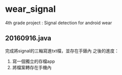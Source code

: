# wear_signal
4th grade project : Signal detection for android wear

## 20160916.java
完成將signal的三軸寫進txt檔，並存在手錶內
之後的進度：
1. 寫一個獨立的存檔app
2. 將檔案轉存在手機內
